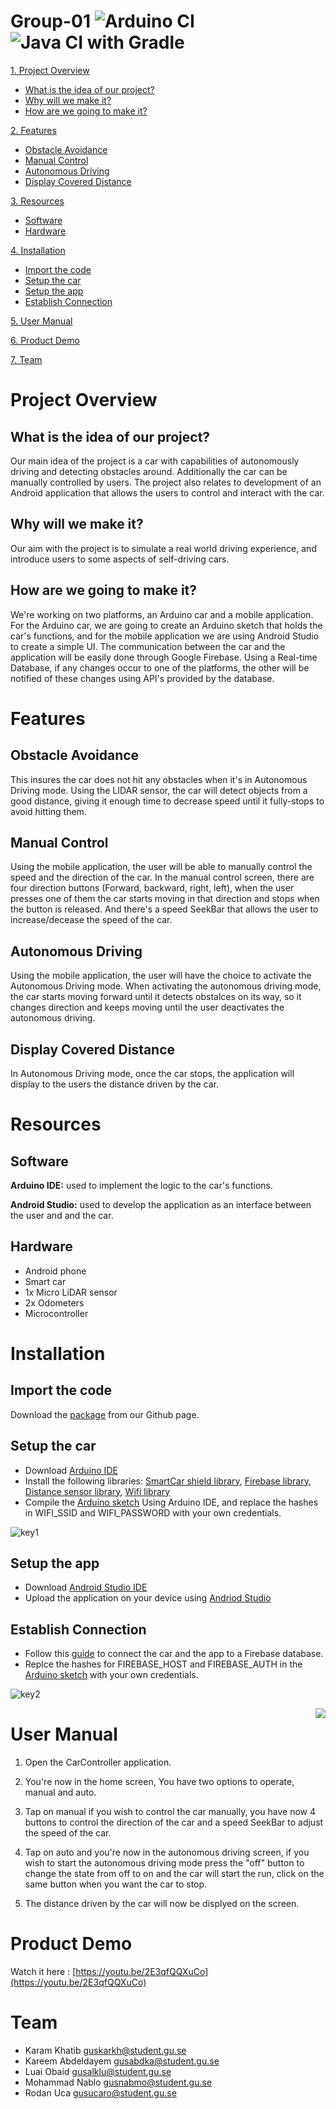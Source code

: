 # Group-01 ![Arduino CI](https://github.com/DIT112-V20/group-01/workflows/Arduino%20CI/badge.svg) ![Java CI with Gradle](https://github.com/DIT112-V20/group-01/workflows/Java%20CI%20with%20Gradle/badge.svg)

[1. Project Overview](https://github.com/DIT112-V20/group-01#project-overview)
* [What is the idea of our project?](https://github.com/DIT112-V20/group-01#what-is-the-idea-of-our-project)
* [Why will we make it?](https://github.com/DIT112-V20/group-01#why-will-we-make-it)
* [How are we going to make it?](https://github.com/DIT112-V20/group-01#how-are-we-going-to-make-it)

[2. Features](https://github.com/DIT112-V20/group-01#features)
* [Obstacle Avoidance](https://github.com/DIT112-V20/group-01#obstacle-avoidance)
* [Manual Control](https://github.com/DIT112-V20/group-01#manual-control)
* [Autonomous Driving](https://github.com/DIT112-V20/group-01#autonomous-driving)
* [Display Covered Distance ](https://github.com/DIT112-V20/group-01#display-covered-distance)

[3. Resources](https://github.com/DIT112-V20/group-01#resources)
* [Software](https://github.com/DIT112-V20/group-01#software)
* [Hardware](https://github.com/DIT112-V20/group-01#hardware)

[4. Installation](https://github.com/DIT112-V20/group-01#installation)
* [Import the code](https://github.com/DIT112-V20/group-01#import-the-code)
* [Setup the car](https://github.com/DIT112-V20/group-01#setup-the-car)
* [Setup the app](https://github.com/DIT112-V20/group-01#setup-the-app)
* [Establish Connection](https://github.com/DIT112-V20/group-01#establish-connection)

[5. User Manual](https://github.com/DIT112-V20/group-01#user-manual)

[6. Product Demo](https://github.com/DIT112-V20/group-01#product-demo)

[7. Team](https://github.com/DIT112-V20/group-01#team)
# **Project Overview**
## What is the idea of our project?
Our main idea of the project is a car with capabilities of autonomously driving and detecting obstacles around.
Additionally the car can be manually controlled by users. The project also relates to development of an Android application that allows the users to control and interact with the car.

## Why will we make it?
Our aim with the project is to simulate a real world driving experience, and introduce users to some aspects of self-driving cars.

## How are we going to make it?
We're working on two platforms, an Arduino car and a mobile application.
For the Arduino car, we are going to create an Arduino sketch that holds the car's functions, and for the mobile application we are using Android Studio to create a simple UI.
The communication between the car and the application will be easily done through Google Firebase. Using a Real-time Database, if any changes occur to one of the platforms, the other will be notified of these changes using API's provided by the database. 

# Features
## Obstacle Avoidance
This insures the car does not hit any obstacles when it's in Autonomous Driving mode. Using the LIDAR sensor, the car will detect objects from a good distance, giving it enough time to decrease speed until it fully-stops to avoid hitting them.
## Manual Control
Using the mobile application, the user will be able to manually control the speed and the direction of the car.
In the manual control screen, there are four direction buttons (Forward, backward, right, left), when the user presses one of them the car starts moving in that direction and stops when the button is released. And there's a speed SeekBar that allows the user to increase/decease the speed of the car.
## Autonomous Driving
Using the mobile application, the user will have the choice to activate the Autonomous Driving mode.
When activating the autonomous driving mode, the car starts moving forward until it detects obstalces on its way, so it changes direction and keeps moving until the user deactivates the autonomous driving.
## Display Covered Distance 
In Autonomous Driving mode, once the car stops, the application will display to the users the distance driven by the car. 

# Resources
## Software 
**Arduino IDE:** used to implement the logic to the car's functions.

**Android Studio:** used to develop the application as an interface between the user and and the car.
## Hardware
* Android phone
* Smart car
* 1x Micro LiDAR sensor
* 2x Odometers
* Microcontroller

# Installation
## Import the code
Download the [package](https://github.com/DIT112-V20/group-01/archive/master.zip) from our Github page.
## Setup the car
* Download [Arduino IDE](https://www.arduino.cc/en/main/software)
* Install the following libraries: [SmartCar shield library](https://www.arduinolibraries.info/libraries/smartcar-shield), [Firebase library](https://www.arduinolibraries.info/libraries/firebase-esp32-client), [Distance sensor library](https://www.arduinolibraries.info/libraries/vl53-l0-x), [Wifi library](https://github.com/espressif/arduino-esp32/blob/master/libraries/WiFi/src/WiFi.h)
* Compile the [Arduino sketch](https://github.com/DIT112-V20/group-01/blob/master/manualCon/manualCon.ino) Using Arduino IDE, and replace the hashes in WIFI_SSID and WIFI_PASSWORD with your own credentials.

![key1](https://user-images.githubusercontent.com/43995000/83351009-c5346080-a340-11ea-8102-4a2b5a5a86ec.png)

## Setup the app
* Download [Android Studio IDE](https://developer.android.com/studio)
* Upload the application on your device using [Andriod Studio](https://developer.android.com/training/basics/firstapp/running-app)
## Establish Connection
* Follow this [guide](https://medium.com/coinmonks/arduino-to-android-real-time-communication-for-iot-with-firebase-60df579f962) to connect the car and the app to a Firebase database.
* Replce the hashes for FIREBASE_HOST and FIREBASE_AUTH in the [Arduino sketch](https://github.com/DIT112-V20/group-01/blob/master/manualCon/manualCon.ino) with your own credentials.

![key2](https://user-images.githubusercontent.com/43995000/83351041-02005780-a341-11ea-8631-0435a4d40dc0.png)




<img align="right"  src="https://user-images.githubusercontent.com/43995000/83341714-c9339480-a2e6-11ea-8bdc-9fa18e625489.gif">

# User Manual


1. Open the CarController application.

2. You're now in the home screen, You have two options to operate, manual and auto.

3. Tap on manual if you wish to control the car manually, you have now 4 buttons to control the direction of the car and a speed SeekBar to adjust the speed of the car.

4. Tap on auto and you're now in the autonomous driving screen, if you wish to start the autonomous driving mode press the "off" button to change the state from off to on and the car will start the run, click on the same button when you want the car to stop.

5. The distance driven by the car will now be displyed on the screen.

# Product Demo
Watch it here : [https://youtu.be/2E3qfQQXuCo](https://youtu.be/2E3qfQQXuCo)

# Team
* Karam Khatib guskarkh@student.gu.se
* Kareem Abdeldayem gusabdka@student.gu.se
* Luai Obaid gusalklu@student.gu.se
* Mohammad Nablo gusnabmo@student.gu.se
* Rodan Uca gusucaro@student.gu.se
